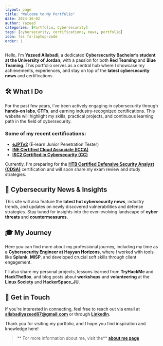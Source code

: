 ```yaml
---
layout: page
title: "Welcome to My Portfolio"
date: 2024-10-02
author: Yazeed
categories: [Portfolio, Cybersecurity]
tags: [cybersecurity, certifications, news, portfolio]
icon: fas fa-laptop-code
order: 1
---
```


<!-- ---
layout: page
title: "Welcome to My Portfolio"
--- -->

Hello, I'm **Yazeed Allabadi**, a dedicated **Cybersecurity Bachelor’s student at the University of Jordan**, with a passion for both **Red Teaming** and **Blue Teaming**. This portfolio serves as a central hub where I showcase my achievements, experiences, and stay on top of the **latest cybersecurity news** and certifications.

## 🛠️ What I Do

For the past few years, I've been actively engaging in cybersecurity through **hands-on labs**, **CTFs**, and earning industry-recognized certifications. This website will highlight my skills, practical projects, and continuous learning path in the field of cybersecurity.

### Some of my recent certifications:
- [**eJPTv2**](https://certs.ine.com/d35b58e4-566f-495c-ba16-b202139ccfdc) (E-learn Junior Penetration Tester)
- [**INE Certified Cloud Associate (ICCA)**](https://certs.ine.com/da7609ba-a883-4a2d-a4b7-11efea176826)
- [**ISC2 Certified in Cybersecurity (CC)**](https://www.credly.com/badges/a75656c5-9c50-482d-8fd5-e5adb1b86ea8/public_url)

Currently, I'm preparing for the [**HTB Certified Defensive Security Analyst (CDSA)**](https://academy.hackthebox.com/preview/certifications/htb-certified-defensive-security-analyst) certification and will soon share my exam review and study strategies.

## 📰 Cybersecurity News & Insights

This site will also feature the **latest hot cybersecurity news**, industry trends, and updates on newly discovered vulnerabilities and defense strategies. Stay tuned for insights into the ever-evolving landscape of **cyber threats** and **countermeasures**.

## 🎓 My Journey

Here you can find more about my professional journey, including my time as a **Cybersecurity Engineer at Hayyan Horizons**, where I worked with tools like **Splunk**, **MISP**, and developed crucial soft skills through client engagement.

I'll also share my personal projects, lessons learned from **TryHackMe** and **HackTheBox**, and blog posts about **workshops** and **volunteering** at the **Linux Society** and **HackerSpace\_JU**.

## 🚀 Get in Touch

If you're interested in connecting, feel free to reach out via email at [**allabadiyazeed67@gmail.com**](mailto:allabadiyazeed67@gmail.com) or through [**LinkedIn**](https://www.linkedin.com/in/yazeedallabadi).

Thank you for visiting my portfolio, and I hope you find inspiration and knowledge here!




> ** For more information about me, visit the** [**about me page**](/about/)
